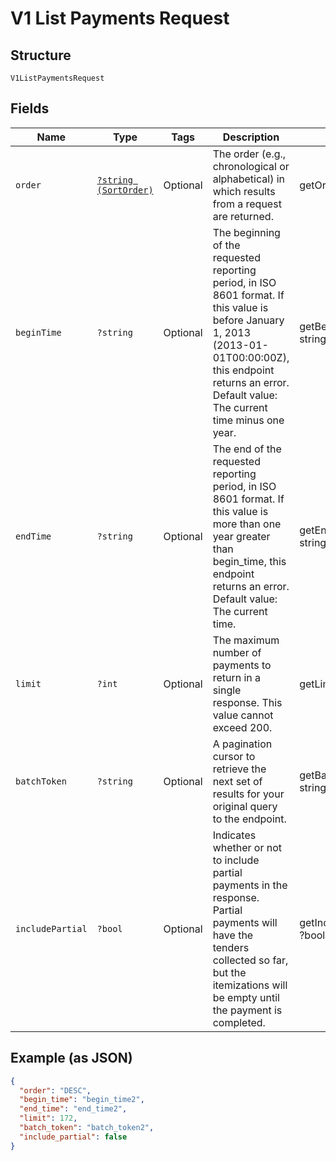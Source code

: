 
# V1 List Payments Request

## Structure

`V1ListPaymentsRequest`

## Fields

| Name | Type | Tags | Description | Getter | Setter |
|  --- | --- | --- | --- | --- | --- |
| `order` | [`?string (SortOrder)`](../../doc/models/sort-order.md) | Optional | The order (e.g., chronological or alphabetical) in which results from a request are returned. | getOrder(): ?string | setOrder(?string order): void |
| `beginTime` | `?string` | Optional | The beginning of the requested reporting period, in ISO 8601 format. If this value is before January 1, 2013 (2013-01-01T00:00:00Z), this endpoint returns an error. Default value: The current time minus one year. | getBeginTime(): ?string | setBeginTime(?string beginTime): void |
| `endTime` | `?string` | Optional | The end of the requested reporting period, in ISO 8601 format. If this value is more than one year greater than begin_time, this endpoint returns an error. Default value: The current time. | getEndTime(): ?string | setEndTime(?string endTime): void |
| `limit` | `?int` | Optional | The maximum number of payments to return in a single response. This value cannot exceed 200. | getLimit(): ?int | setLimit(?int limit): void |
| `batchToken` | `?string` | Optional | A pagination cursor to retrieve the next set of results for your<br>original query to the endpoint. | getBatchToken(): ?string | setBatchToken(?string batchToken): void |
| `includePartial` | `?bool` | Optional | Indicates whether or not to include partial payments in the response. Partial payments will have the tenders collected so far, but the itemizations will be empty until the payment is completed. | getIncludePartial(): ?bool | setIncludePartial(?bool includePartial): void |

## Example (as JSON)

```json
{
  "order": "DESC",
  "begin_time": "begin_time2",
  "end_time": "end_time2",
  "limit": 172,
  "batch_token": "batch_token2",
  "include_partial": false
}
```

